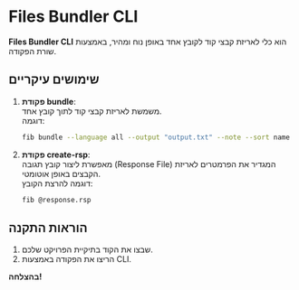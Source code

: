 # Files Bundler CLI

**Files Bundler CLI** הוא כלי לאריזת קבצי קוד לקובץ אחד באופן נוח ומהיר, באמצעות שורת הפקודה.

## שימושים עיקריים
1. **פקודת bundle**:  
   משמשת לאריזת קבצי קוד לתוך קובץ אחד.  
   דוגמה:
   ```bash
   fib bundle --language all --output "output.txt" --note --sort name --remove-empty-lines --author "Your Name"
   ```

2. **פקודת create-rsp**:  
   מאפשרת ליצור קובץ תגובה (Response File) המגדיר את הפרמטרים לאריזת הקבצים באופן אוטומטי.  
   דוגמה להרצת הקובץ:  
   ```bash
   fib @response.rsp
   ```

## הוראות התקנה
1. שבצו את הקוד בתיקיית הפרויקט שלכם.
2. הריצו את הפקודה באמצעות CLI.

**בהצלחה!**
